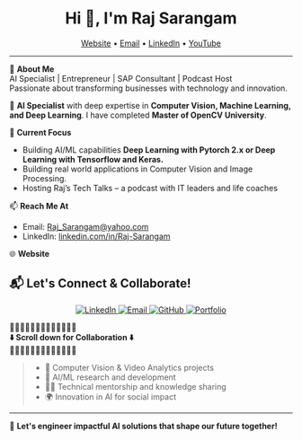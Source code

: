 <h1 align="center">Hi 👋, I'm Raj Sarangam</h1>

<p align="center">
  <a href="https://RajSarangam.com">Website</a> • 
  <a href="mailto:raj_sarangam@yahoo.com">Email</a> • 
  <a href="https://www.linkedin.com/in/Raj-Sarangam/">LinkedIn</a> • 
  <a href="https://www.YouTube.com/@RajSarangam/">YouTube</a>
</p>

---

🎯 **About Me**  
AI Specialist | Entrepreneur | SAP Consultant | Podcast Host   
Passionate about transforming businesses with technology and innovation.

🎯 **AI Specialist** with deep expertise in **Computer Vision, Machine Learning, and Deep Learning**. I have completed **Master of OpenCV University**.

💼 **Current Focus**  
- Building AI/ML capabilities **Deep Learning with Pytorch 2.x or Deep Learning with Tensorflow and Keras.**  
- Building real world applications in Computer Vision and Image Processing.  
- Hosting Raj’s Tech Talks – a podcast with IT leaders and life coaches

📫 **Reach Me At**  
- Email: [Raj_Sarangam@yahoo.com](mailto:Raj_Sarangam@yahoo.com)  
- LinkedIn: [linkedin.com/in/Raj-Sarangam](https://linkedin.com/in/Raj-Sarangam)

🌐 **Website**  




## 📬 Let's Connect & Collaborate!

<p align="center">
  <a href="https://www.linkedin.com/in/yourprofile" target="_blank">
    <img src="https://img.shields.io/badge/LinkedIn-Connect-blue?style=for-the-badge&logo=linkedin" alt="LinkedIn" />
  </a>
  <a href="mailto:youremail@example.com">
    <img src="https://img.shields.io/badge/Email-Contact-red?style=for-the-badge&logo=gmail" alt="Email" />
  </a>
  <a href="https://github.com/YourUsername" target="_blank">
    <img src="https://img.shields.io/badge/GitHub-Follow-black?style=for-the-badge&logo=github" alt="GitHub" />
  </a>
  <a href="https://yourportfolio.com" target="_blank">
    <img src="https://img.shields.io/badge/Portfolio-View-orange?style=for-the-badge&logo=firefox" alt="Portfolio" />
  </a>
</p>

🌟🌟🌟🌟🌟🌟🌟🌟🌟🌟🌟🌟🌟  
**⬇️ Scroll down for Collaboration ⬇️**  
🌟🌟🌟🌟🌟🌟🌟🌟🌟🌟🌟🌟🌟


>
> - 🧠 Computer Vision & Video Analytics projects  
> - 🤖 AI/ML research and development  
> - 🧑‍🏫 Technical mentorship and knowledge sharing  
> - 🌍 Innovation in AI for social impact

---

🚀 **Let's engineer impactful AI solutions that shape our future together!**
